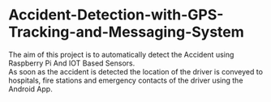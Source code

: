 # Accident-Detection-with-GPS-Tracking-and-Messaging-System

The aim of this project is to automatically detect the Accident using Raspberry Pi And IOT Based Sensors. \
As soon as the accident is detected the location of the driver is conveyed to hospitals, fire stations and emergency contacts of the driver using the Android App.


